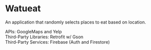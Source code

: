 # Watueat  
An application that randomly selects places to eat based on location.

APIs: GoogleMaps and Yelp  
Third-Party Libraries: Retrofit w/ Gson  
Third-Party Services: Firebase (Auth and Firestore)  

